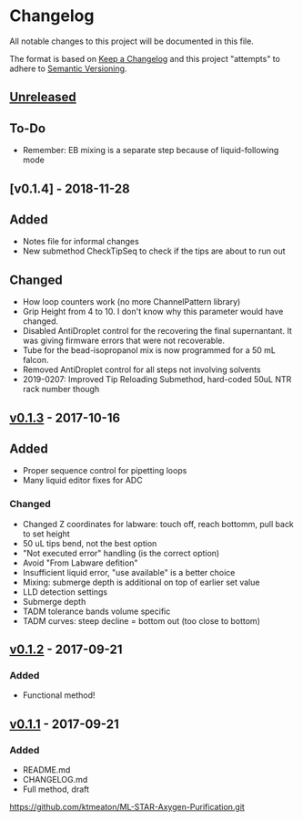 # Changelog
All notable changes to this project will be documented in this file.

The format is based on [Keep a Changelog](http://keepachangelog.com/en/1.0.0/)
and this project "attempts" to adhere to [Semantic Versioning](http://semver.org/spec/v2.0.0.html).

## [Unreleased]

## To-Do
- Remember: EB mixing is a separate step because of liquid-following mode

## [v0.1.4] - 2018-11-28

## Added
- Notes file for informal changes
- New submethod CheckTipSeq to check if the tips are about to run out 

## Changed
- How loop counters work (no more ChannelPattern library)
- Grip Height from 4 to 10. I don't know why this parameter would have changed.
- Disabled AntiDroplet control for the recovering the final supernantant. It was giving firmware errors that were not recoverable.
- Tube for the bead-isopropanol mix is now programmed for a 50 mL falcon.
- Removed AntiDroplet control for all steps not involving solvents
- 2019-0207: Improved Tip Reloading Submethod, hard-coded 50uL NTR rack number though

## [v0.1.3] - 2017-10-16

## Added
- Proper sequence control for pipetting loops
- Many liquid editor fixes for ADC

### Changed
- Changed Z coordinates for labware: touch off, reach bottomm, pull back to set height
- 50 uL tips bend, not the best option
- "Not executed error" handling (is the correct option)
- Avoid "From Labware defition"
- Insufficient liquid error, "use available" is a better choice
- Mixing: submerge depth is additional on top of earlier set value
- LLD detection settings
- Submerge depth
- TADM tolerance bands volume specific
- TADM curves: steep decline = bottom out (too close to bottom)

## [v0.1.2] - 2017-09-21
### Added
- Functional method!

## [v0.1.1] - 2017-09-21
### Added
- README.md
- CHANGELOG.md
- Full method, draft

https://github.com/ktmeaton/ML-STAR-Axygen-Purification.git

[Unreleased]: https://github.com/ktmeaton/ML-STAR-Axygen-Purification/compare/v0.1.3...HEAD
[v0.1.3]: https://github.com/ktmeaton/ML-STAR-Axygen-Purification/compare/v0.1.2...v0.1.3
[v0.1.2]: https://github.com/ktmeaton/ML-STAR-Axygen-Purification/compare/v0.1.1...v0.1.2
[v0.1.1]: https://github.com/ktmeaton/ML-STAR-Axygen-Purification/compare/v0.1.1...v0.1.1
